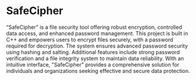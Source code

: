 # SafeCipher
“SafeCipher” is a file security tool offering robust encryption, controlled data access, and enhanced password management. This project is built in C++ and empowers users to encrypt files securely, with a password required for decryption. The system ensures advanced password security using hashing and salting. Additional features include strong password verification and a file integrity system to maintain data reliability. With an intuitive interface, "SafeCipher" provides a comprehensive solution for individuals and organizations seeking effective and secure data protection.
